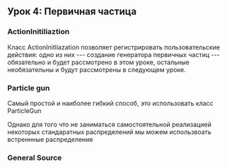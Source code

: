 ## Урок 4: Первичная частица

### ActionInitiliaztion
Класс ActionInitliazation позволяет регистрировать пользовательские действия: одно из них --- создание генератора первичных частиц --- обязательно и будет рассмотрено в этом уроке, остальные необязательны и будут рассмотрены в следующем уроке.


### Particle gun
Самый простой и наиболее гибкий способ, это использовать класс ParticleGun

Однако для того что не заниматься самостоятельной реализацией некоторых стандаратных распределений мы можем использвоать встреннные распределения
### General Source



